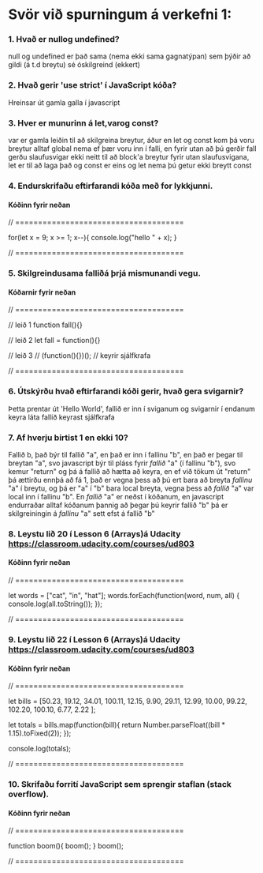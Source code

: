 # Svör við spurningum á verkefni 1:

### 1. Hvað er nullog undefined?
null og undefined er það sama (nema ekki sama gagnatýpan) sem þýðir að gildi (á t.d breytu) sé óskilgreind (ekkert)

### 2. Hvað gerir 'use strict' í JavaScript kóða?
Hreinsar út gamla galla í javascript

### 3. Hver er munurinn á let,varog const?
var er gamla leiðin til að skilgreina breytur, áður en let og const kom þá voru breytur alltaf global nema ef þær voru inn í falli, en fyrir utan að þú gerðir fall gerðu slaufusvigar ekki neitt til að block'a breytur fyrir utan slaufusvigana, let er til að laga það og const er eins og let nema þú getur ekki breytt const

### 4. Endurskrifaðu eftirfarandi kóða með for lykkjunni.
#### Kóðinn fyrir neðan

// =====================================

for(let x = 9; x >= 1; x--){
	console.log("hello " + x);
}

// =====================================

### 5. Skilgreindusama falliðá þrjá mismunandi vegu.
#### Kóðarnir fyrir neðan

// =====================================

// leið 1
function fall(){}

// leið 2
let fall = function(){}

// leið 3
// (function(){})(); // keyrir sjálfkrafa

// =====================================

### 6. Útskýrðu hvað eftirfarandi kóði gerir, hvað gera svigarnir?
Þetta prentar út 'Hello World', fallið er inn í sviganum og svigarnir í endanum keyra láta fallið keyrast sjálfkrafa

### 7. Af hverju birtist 1 en ekki 10?
Fallið b, það býr til fallið "a", en það er inn í fallinu "b", en það er þegar til breytan "a", svo javascript býr til pláss
fyrir *fallið* "a" (í fallinu "b"), svo kemur "return" og þá á fallið að hætta að keyra, en ef við tökum út "return" þá ættirðu
ennþá að fá 1, það er vegna þess að þú ert bara að breyta *fallinu* "a" í breytu, og þá er "a" í "b" bara local breyta, vegna
þess að *fallið* "a" var local inn í fallinu "b". En *fallið* "a" er neðst í kóðanum, en javascript endurraðar alltaf kóðanum
þannig að þegar þú keyrir fallið "b" þá er skilgreiningin á *fallinu* "a" sett efst á fallið "b"


### 8. Leystu lið 20 í Lesson 6 (Arrays)á Udacity https://classroom.udacity.com/courses/ud803
#### Kóðinn fyrir neðan

// =====================================

let words = ["cat", "in", "hat"];
words.forEach(function(word, num, all) {
  console.log(all.toString());
});

// =====================================

### 9. Leystu lið 22 í Lesson 6 (Arrays)á Udacity https://classroom.udacity.com/courses/ud803
#### Kóðinn fyrir neðan

// =====================================

let bills = [50.23, 19.12, 34.01,
    100.11, 12.15, 9.90, 29.11, 12.99,
    10.00, 99.22, 102.20, 100.10, 6.77, 2.22
];

let totals = bills.map(function(bill){
    return Number.parseFloat((bill * 1.15).toFixed(2));
});

console.log(totals);

// =====================================

### 10. Skrifaðu forrití JavaScript sem sprengir staflan (stack overflow).
#### Kóðinn fyrir neðan

// =====================================

function boom(){
	boom();
}
boom();

// =====================================
